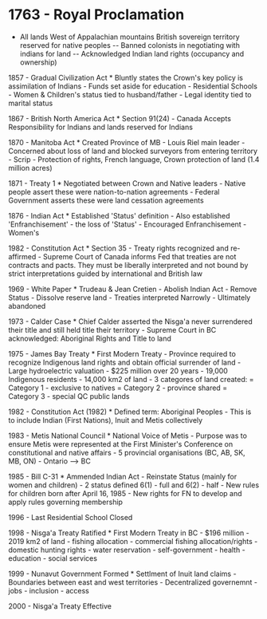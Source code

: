 # 1763 - Royal Proclamation
- All lands West of Appalachian mountains British sovereign territory reserved for native peoples
-- Banned colonists in negotiating with indians for land
-- Acknowledged Indian land rights (occupancy and ownership)

1857 - Gradual Civilization Act
				* Bluntly states the Crown's key policy is assimilation of Indians
				  - Funds set aside for education
				  - Residential Schools
				  - Women & Children's status tied to husband/father
				  - Legal identity tied to marital status

1867 - British North America Act
				* Section 91(24)
				  - Canada Accepts Responsibility for Indians and lands reserved for Indians

1870 - Manitoba Act
				* Created Province of MB
				  - Louis Riel main leader
				  - Concerned about loss of land and blocked surveyors from entering territory
				  - Scrip
				  - Protection of rights, French language, Crown protection of land (1.4 million acres)

1871 - Treaty 1
				* Negotiated between Crown and Native leaders
				  - Native people assert these were nation-to-nation agreements
				  - Federal Government asserts these were land cessation agreements

1876 - Indian Act
				* Established 'Status' definition
				  - Also established 'Enfranchisement' - the loss of 'Status'
				  - Encouraged Enfranchisement
				  - Women's

1982 - Constitution Act
			* Section 35
				- Treaty rights recognized and re-affirmed
				- Supreme Court of Canada informs Fed that treaties are not contracts and pacts.  They must be liberally interpreted and not bound by strict interpretations guided by international and British law

1969 - White Paper
			* Trudeau & Jean Cretien
			  - Abolish Indian Act
			  - Remove Status
			  - Dissolve reserve land
			  - Treaties interpreted Narrowly
			  - Ultimately abandoned

1973 - Calder Case
				* Chief Calder asserted the Nisga'a never surrendered their title and still held title their territory
					- Supreme Court in BC acknowledged:  Aboriginal Rights and Title to land

1975 - James Bay Treaty
				* First Modern Treaty
				  - Province required to recognize Indigenous land rights and obtain official surrender of land
				  - Large hydroelectric valuation
				  - $225 million over 20 years
				  - 19,000 Indigenous residents
				  - 14,000 km2 of land
				  - 3 categores of land created:
				  	= Category 1 - exclusive to natives
				  	= Category 2 - province shared
				  	= Category 3 - special QC public lands

1982 - Constitution Act (1982)
				* Defined term:  Aboriginal Peoples
					- This is to include Indian (First Nations), Inuit and Metis collectively

1983 - Metis National Council
				* National Voice of Metis
				  - Purpose was to ensure Metis were represented at the First Minister's Conference on constitutional and native affairs
				  - 5 provincial organisations (BC, AB, SK, MB, ON) - Ontario --> BC

1985 - Bill C-31
				* Ammended Indian Act
					- Reinstate Status (mainly for women and children)
					- 2 status defined 6(1) - full and 6(2) - half
					- New rules for children born after April 16, 1985
					- New rights for FN to develop and apply rules governing membership

1996 - Last Residential School Closed

1998 - Nisga'a Treaty Ratified
				* First Modern Treaty in BC
				  - $196 million
				  - 2019 km2 of land
				  - fishing allocation
				  - commercial fishing allocation/rights
				  - domestic hunting rights
				  - water reservation
				  - self-government
				  - health
				  - education
				  - social services

1999 - Nunavut Government Formed
				* Settlment of Inuit land claims
					- Boundaries between east and west territories
					- Decentralized governemnt
						- jobs
						- inclusion
						- access

2000 - Nisga'a Treaty Effective











